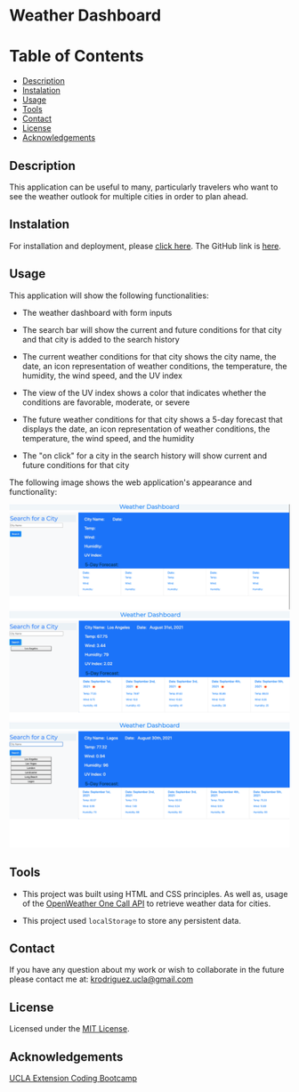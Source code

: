 #  Weather Dashboard

# Table of Contents

* [Description](#description)
* [Instalation](#instalation)
* [Usage](#usage)
* [Tools](#tools)
* [Contact](#contact)
* [License](#license)
* [Acknowledgements](#acknowledgements)

## Description 

This application can be useful to many, particularly travelers who want to see the weather outlook for multiple cities in order to plan ahead.  


## Instalation

For installation and deployment, please [click here](https://kimberly-rodriguez.github.io/Kimberlys_Protfolio/). The GitHub link is [here](https://github.com/Kimberly-Rodriguez/Kimberlys_Protfolio).

## Usage

This application will show the following functionalities:
 
- The weather dashboard with form inputs

- The search bar will show the current and future conditions for that city and that city is added to the search history

- The current weather conditions for that city shows the city name, the date, an icon representation of weather 
conditions, the temperature, the humidity, the wind speed, and the UV index

- The view of the UV index shows a color that indicates whether the conditions are favorable, moderate, or severe

- The future weather conditions for that city shows a 5-day forecast that displays the date, an icon representation of weather conditions, the temperature, the wind speed, and the humidity

- The "on click" for a city in the search history will show current and future conditions for that city


The following image shows the web application's appearance and functionality:

!["screen shot 1 of website showing no city names"](Images/screenShot01.png)
 !["screen shot 2 of website showing one city for the day and for the next five days"](Images/screenShot02.png)
 !["screen shot 3 of website showing a list of cities displayed as buttons on the search history "](Images/screenShot03.png)

## Tools

* This project was built using HTML and CSS principles. As well as, usage of the [OpenWeather One Call API](https://openweathermap.org/api/one-call-api) to retrieve weather data for cities. 

* This project used `localStorage` to store any persistent data. 


## Contact

If you have any question about my work or wish to collaborate in the future please contact me at: <krodriguez.ucla@gmail.com>

## License 

Licensed under the [MIT License](LICENSE).

## Acknowledgements
[UCLA Extension Coding Bootcamp](https://bootcamp.uclaextension.edu/coding/)

